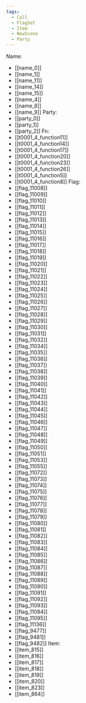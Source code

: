 ```yaml
---
tags:
  - Call
  - FlagSet
  - Item
  - NewScene
  - Party
---
```

Name:
- [[name_0]]
- [[name_1]]
- [[name_11]]
- [[name_14]]
- [[name_15]]
- [[name_4]]
- [[name_8]]
- [[name_9]]
Party:
- [[party_0]]
- [[party_1]]
- [[party_2]]
Fn:
- [[t0001_4_function11]]
- [[t0001_4_function14]]
- [[t0001_4_function17]]
- [[t0001_4_function20]]
- [[t0001_4_function23]]
- [[t0001_4_function26]]
- [[t0001_4_function5]]
- [[t0001_4_function8]]
Flag:
- [[flag_11008]]
- [[flag_11009]]
- [[flag_11010]]
- [[flag_11011]]
- [[flag_11012]]
- [[flag_11013]]
- [[flag_11014]]
- [[flag_11015]]
- [[flag_11016]]
- [[flag_11017]]
- [[flag_11018]]
- [[flag_11019]]
- [[flag_11020]]
- [[flag_11021]]
- [[flag_11022]]
- [[flag_11023]]
- [[flag_11024]]
- [[flag_11025]]
- [[flag_11026]]
- [[flag_11027]]
- [[flag_11028]]
- [[flag_11029]]
- [[flag_11030]]
- [[flag_11031]]
- [[flag_11032]]
- [[flag_11034]]
- [[flag_11035]]
- [[flag_11036]]
- [[flag_11037]]
- [[flag_11038]]
- [[flag_11039]]
- [[flag_11040]]
- [[flag_11041]]
- [[flag_11042]]
- [[flag_11043]]
- [[flag_11044]]
- [[flag_11045]]
- [[flag_11046]]
- [[flag_11047]]
- [[flag_11048]]
- [[flag_11049]]
- [[flag_11050]]
- [[flag_11051]]
- [[flag_11053]]
- [[flag_11055]]
- [[flag_11072]]
- [[flag_11073]]
- [[flag_11074]]
- [[flag_11075]]
- [[flag_11076]]
- [[flag_11077]]
- [[flag_11078]]
- [[flag_11079]]
- [[flag_11080]]
- [[flag_11081]]
- [[flag_11082]]
- [[flag_11083]]
- [[flag_11084]]
- [[flag_11085]]
- [[flag_11086]]
- [[flag_11087]]
- [[flag_11088]]
- [[flag_11089]]
- [[flag_11090]]
- [[flag_11091]]
- [[flag_11092]]
- [[flag_11093]]
- [[flag_11094]]
- [[flag_11095]]
- [[flag_11136]]
- [[flag_9477]]
- [[flag_9481]]
- [[flag_9482]]
Item:
- [[item_815]]
- [[item_816]]
- [[item_817]]
- [[item_818]]
- [[item_819]]
- [[item_820]]
- [[item_823]]
- [[item_864]]
